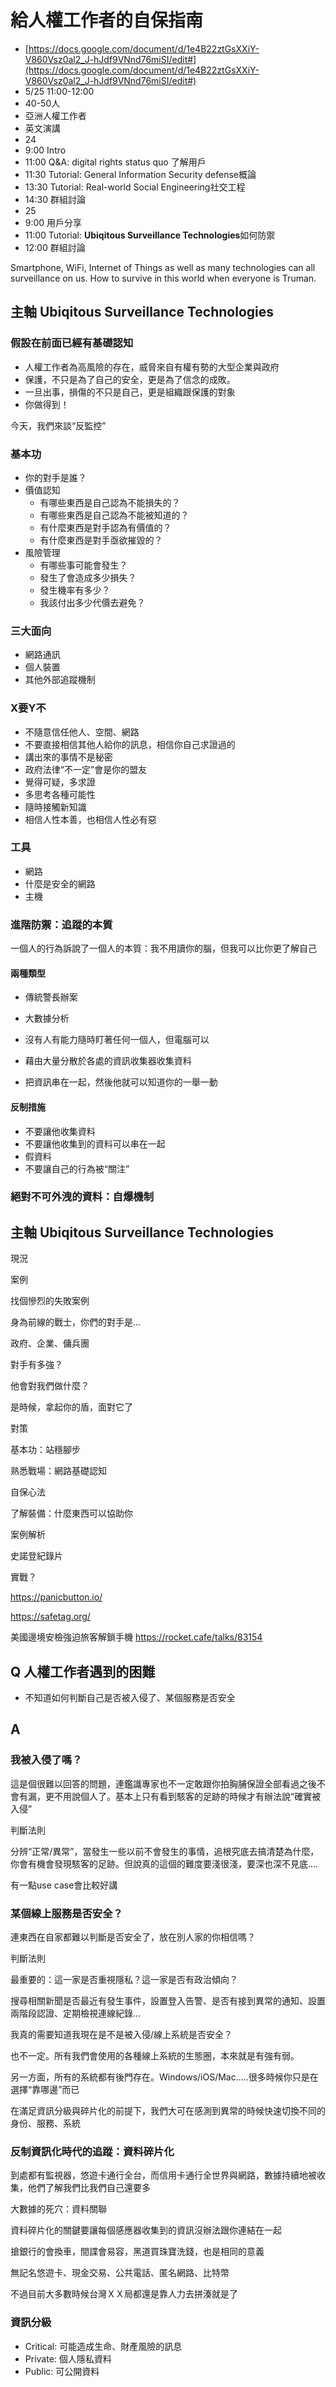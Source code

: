 # 給人權工作者的自保指南

*   [https://docs.google.com/document/d/1e4B22ztGsXXiY-V860Vsz0al2_J-hJdf9VNnd76miSI/edit#](https://docs.google.com/document/d/1e4B22ztGsXXiY-V860Vsz0al2_J-hJdf9VNnd76miSI/edit#)
*   5/25 11:00-12:00
*   40-50人
*   亞洲人權工作者
*   英文演講
* 24 
* 9:00 Intro
* 11:00 Q&A: digital rights status quo 了解用戶
* 11:30 Tutorial: General Information Security defense概論
* 13:30 Tutorial: Real-world Social Engineering社交工程
* 14:30 群組討論
* 25
* 9:00 用戶分享
* 11:00 Tutorial: **Ubiqitous Surveillance Technologies**如何防禦
* 12:00 群組討論

Smartphone, WiFi, Internet of Things as well as many technologies can all surveillance on us. How to survive in this world when everyone is Truman.

## 主軸 Ubiqitous Surveillance Technologies

### 假設在前面已經有基礎認知

* 人權工作者為高風險的存在，威脅來自有權有勢的大型企業與政府
* 保護，不只是為了自己的安全，更是為了信念的成敗。
* 一旦出事，損傷的不只是自己，更是組織跟保護的對象
* 你做得到！

今天，我們來談“反監控”

### 基本功

* 你的對手是誰？
* 價值認知
  * 有哪些東西是自己認為不能損失的？
  * 有哪些東西是自己認為不能被知道的？
  * 有什麼東西是對手認為有價值的？
  * 有什麼東西是對手亟欲摧毀的？
* 風險管理
  * 有哪些事可能會發生？
  * 發生了會造成多少損失？
  * 發生機率有多少？
  * 我該付出多少代價去避免？

### 三大面向

* 網路通訊
* 個人裝置
* 其他外部追蹤機制

### X要Y不

* 不隨意信任他人、空間、網路
* 不要直接相信其他人給你的訊息，相信你自己求證過的
* 講出來的事情不是秘密
* 政府法律“不一定”會是你的盟友
* 覺得可疑，多求證
* 多思考各種可能性
* 隨時接觸新知識
* 相信人性本善，也相信人性必有惡


### 工具

* 網路
* 什麼是安全的網路
* 主機

### 進階防禦：追蹤的本質

一個人的行為訴說了一個人的本質：我不用讀你的腦，但我可以比你更了解自己

#### 兩種類型

* 傳統警長辦案
* 大數據分析 

* 沒有人有能力隨時盯著任何一個人，但電腦可以
* 藉由大量分散於各處的資訊收集器收集資料
* 把資訊串在一起，然後他就可以知道你的一舉一動

#### 反制措施

* 不要讓他收集資料
* 不要讓他收集到的資料可以串在一起
* 假資料
* 不要讓自己的行為被“關注”

### 絕對不可外洩的資料：自爆機制





## 主軸 Ubiqitous Surveillance Technologies


現況

 案例

  找個慘烈的失敗案例

 身為前線的戰士，你們的對手是...

  政府、企業、傭兵團

 對手有多強？

 他會對我們做什麼？

 是時候，拿起你的盾，面對它了

對策

 基本功：站穩腳步

 熟悉戰場：網路基礎認知

 自保心法

 了解裝備：什麼東西可以協助你

 案例解析

  史諾登紀錄片

 實戰？

[](https://panicbutton.io/)https://panicbutton.io/

[](https://safetag.org/)https://safetag.org/

美國邊境安檢強迫旅客解鎖手機
<https://rocket.cafe/talks/83154>


## Q 人權工作者遇到的困難

*   不知道如何判斷自己是否被入侵了、某個服務是否安全

## A

### 我被入侵了嗎？

這是個很難以回答的問題，連鑑識專家也不一定敢跟你拍胸脯保證全部看過之後不會有漏，更不用說個人了。基本上只有看到駭客的足跡的時候才有辦法說“確實被入侵”

判斷法則

分辨“正常/異常”，當發生一些以前不會發生的事情，追根究底去搞清楚為什麼，你會有機會發現駭客的足跡。但說真的這個的難度要淺很淺，要深也深不見底....

有一點use case會比較好講

### 某個線上服務是否安全？

連東西在自家都難以判斷是否安全了，放在別人家的你相信嗎？

判斷法則

最重要的：這一家是否重視隱私？這一家是否有政治傾向？

搜尋相關新聞是否最近有發生事件，設置登入告警、是否有接到異常的通知、設置兩階段認證、定期檢視連線紀錄...

我真的需要知道我現在是不是被入侵/線上系統是否安全？

也不一定。所有我們會使用的各種線上系統的生態圈，本來就是有強有弱。

另一方面，所有的系統都有後門存在。Windows/iOS/Mac.....很多時候你只是在選擇“靠哪邊”而已

在滿足資訊分級與碎片化的前提下，我們大可在感測到異常的時候快速切換不同的身份、服務、系統

### 反制資訊化時代的追蹤：資料碎片化

到處都有監視器，悠遊卡通行全台，而信用卡通行全世界與網路，數據持續地被收集，他們了解我們比我們自己還要多

大數據的死穴：資料關聯

資料碎片化的關鍵要讓每個感應器收集到的資訊沒辦法跟你連結在一起

搶銀行的會換車，間諜會易容，黑道買珠寶洗錢，也是相同的意義

無記名悠遊卡、現金交易、公共電話、匿名網路、比特幣

不過目前大多數時候台灣ＸＸ局都還是靠人力去拼湊就是了

### 資訊分級

* Critical: 可能造成生命、財產風險的訊息
* Private: 個人隱私資料
* Public: 可公開資料
